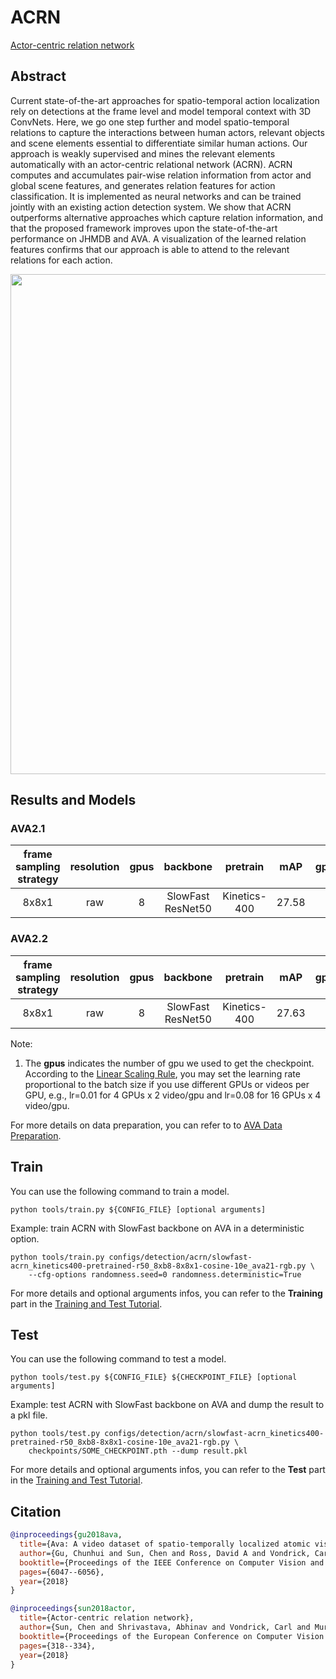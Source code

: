# ACRN

[Actor-centric relation network](https://openaccess.thecvf.com/content_ECCV_2018/html/Chen_Sun_Actor-centric_Relation_Network_ECCV_2018_paper.html)

<!-- [ALGORITHM] -->

## Abstract

<!-- [ABSTRACT] -->

Current state-of-the-art approaches for spatio-temporal action localization rely on detections at the frame level and model temporal context with 3D ConvNets. Here, we go one step further and model spatio-temporal relations to capture the interactions between human actors, relevant objects and scene elements essential to differentiate similar human actions. Our approach is weakly supervised and mines the relevant elements automatically with an actor-centric relational network (ACRN). ACRN computes and accumulates pair-wise relation information from actor and global scene features, and generates relation features for action classification. It is implemented as neural networks and can be trained jointly with an existing action detection system. We show that ACRN outperforms alternative approaches which capture relation information, and that the proposed framework improves upon the state-of-the-art performance on JHMDB and AVA. A visualization of the learned relation features confirms that our approach is able to attend to the relevant relations for each action.

<!-- [IMAGE] -->

<div align=center>
<img src="https://user-images.githubusercontent.com/34324155/142996406-09ac1b09-2a9e-478c-9035-5fe7a80bc80b.png" width="800"/>
</div>

## Results and Models

### AVA2.1

| frame sampling strategy | resolution | gpus |     backbone      |   pretrain   |  mAP  | gpu_mem(M) |                  config                   |                  ckpt                   |                   log                   |
| :---------------------: | :--------: | :--: | :---------------: | :----------: | :---: | :--------: | :---------------------------------------: | :-------------------------------------: | :-------------------------------------: |
|          8x8x1          |    raw     |  8   | SlowFast ResNet50 | Kinetics-400 | 27.58 |   15263    | [config](/configs/detection/acrn/slowfast-acrn_kinetics400-pretrained-r50_8xb8-8x8x1-cosine-10e_ava21-rgb.py) | [ckpt](https://download.openmmlab.com/mmaction/v1.0/detection/acrn/slowfast-acrn_kinetics400-pretrained-r50_8xb8-8x8x1-cosine-10e_ava21-rgb/slowfast-acrn_kinetics400-pretrained-r50_8xb8-8x8x1-cosine-10e_ava21-rgb_20220906-0dae1a90.pth) | [log](https://download.openmmlab.com/mmaction/v1.0/detection/acrn/slowfast-acrn_kinetics400-pretrained-r50_8xb8-8x8x1-cosine-10e_ava21-rgb/slowfast-acrn_kinetics400-pretrained-r50_8xb8-8x8x1-cosine-10e_ava21-rgb.log) |

### AVA2.2

| frame sampling strategy | resolution | gpus |     backbone      |   pretrain   |  mAP  | gpu_mem(M) |                  config                   |                  ckpt                   |                   log                   |
| :---------------------: | :--------: | :--: | :---------------: | :----------: | :---: | :--------: | :---------------------------------------: | :-------------------------------------: | :-------------------------------------: |
|          8x8x1          |    raw     |  8   | SlowFast ResNet50 | Kinetics-400 | 27.63 |   15263    | [config](/configs/detection/acrn/slowfast-acrn_kinetics400-pretrained-r50_8xb8-8x8x1-cosine-10e_ava22-rgb.py) | [ckpt](https://download.openmmlab.com/mmaction/v1.0/detection/acrn/slowfast-acrn_kinetics400-pretrained-r50_8xb8-8x8x1-cosine-10e_ava22-rgb/slowfast-acrn_kinetics400-pretrained-r50_8xb8-8x8x1-cosine-10e_ava22-rgb_20220906-66ec24a2.pth) | [log](https://download.openmmlab.com/mmaction/v1.0/detection/acrn/slowfast-acrn_kinetics400-pretrained-r50_8xb8-8x8x1-cosine-10e_ava22-rgb/slowfast-acrn_kinetics400-pretrained-r50_8xb8-8x8x1-cosine-10e_ava22-rgb.log) |

Note:

1. The **gpus** indicates the number of gpu we used to get the checkpoint.
   According to the [Linear Scaling Rule](https://arxiv.org/abs/1706.02677), you may set the learning rate proportional to the batch size if you use different GPUs or videos per GPU,
   e.g., lr=0.01 for 4 GPUs x 2 video/gpu and lr=0.08 for 16 GPUs x 4 video/gpu.

For more details on data preparation, you can refer to to [AVA Data Preparation](/tools/data/ava/README.md).

## Train

You can use the following command to train a model.

```shell
python tools/train.py ${CONFIG_FILE} [optional arguments]
```

Example: train ACRN with SlowFast backbone on AVA in a deterministic option.

```shell
python tools/train.py configs/detection/acrn/slowfast-acrn_kinetics400-pretrained-r50_8xb8-8x8x1-cosine-10e_ava21-rgb.py \
    --cfg-options randomness.seed=0 randomness.deterministic=True
```

For more details and optional arguments infos, you can refer to the **Training** part in the [Training and Test Tutorial](/docs/en/user_guides/4_train_test.md).

## Test

You can use the following command to test a model.

```shell
python tools/test.py ${CONFIG_FILE} ${CHECKPOINT_FILE} [optional arguments]
```

Example: test ACRN with SlowFast backbone on AVA and dump the result to a pkl file.

```shell
python tools/test.py configs/detection/acrn/slowfast-acrn_kinetics400-pretrained-r50_8xb8-8x8x1-cosine-10e_ava21-rgb.py \
    checkpoints/SOME_CHECKPOINT.pth --dump result.pkl
```

For more details and optional arguments infos, you can refer to the **Test** part in the [Training and Test Tutorial](/docs/en/user_guides/4_train_test.md).

## Citation

<!-- [DATASET] -->

```BibTeX
@inproceedings{gu2018ava,
  title={Ava: A video dataset of spatio-temporally localized atomic visual actions},
  author={Gu, Chunhui and Sun, Chen and Ross, David A and Vondrick, Carl and Pantofaru, Caroline and Li, Yeqing and Vijayanarasimhan, Sudheendra and Toderici, George and Ricco, Susanna and Sukthankar, Rahul and others},
  booktitle={Proceedings of the IEEE Conference on Computer Vision and Pattern Recognition},
  pages={6047--6056},
  year={2018}
}
```

```BibTeX
@inproceedings{sun2018actor,
  title={Actor-centric relation network},
  author={Sun, Chen and Shrivastava, Abhinav and Vondrick, Carl and Murphy, Kevin and Sukthankar, Rahul and Schmid, Cordelia},
  booktitle={Proceedings of the European Conference on Computer Vision (ECCV)},
  pages={318--334},
  year={2018}
}
```
